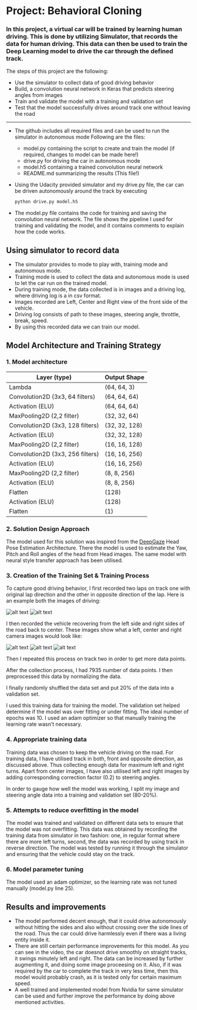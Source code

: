 # **Project: Behavioral Cloning** 

### In this project, a virtual car will be trained by learning human driving. This is done by utilizing Simulator, that records the data for human driving. This data can then be used to train the Deep Learning model to drive the car through the defined track.

The steps of this project are the following:
* Use the simulator to collect data of good driving behavior
* Build, a convolution neural network in Keras that predicts steering angles from images
* Train and validate the model with a training and validation set
* Test that the model successfully drives around track one without leaving the road

[//]: # (Image References)

[image1]: ./Trial_4/IMG/center_2019_01_08_18_38_51_060.jpg "Right Turn"
[image2]: ./Trial_4/IMG/center_2019_01_10_07_39_08_408.jpg "Left Turn"
[image3]: ./Trial_4/IMG/left_2019_01_10_07_37_39_679.jpg "Left Camera Image"
[image4]: ./Trial_4/IMG/center_2019_01_10_07_37_39_679.jpg "Center Camera Image"
[image5]: ./Trial_4/IMG/right_2019_01_10_07_37_39_679.jpg "Right Camera Image"

---
* The github includes all required files and can be used to run the simulator in autonomous mode
Following are the files:
  * model.py containing the script to create and train the model (if required, changes to model can be made here!) 
  * drive.py for driving the car in autonomous mode
  * model.h5 containing a trained convolution neural network 
  * README.md summarizing the results (This file!)

* Using the Udacity provided simulator and my drive.py file, the car can be driven autonomously around the track by executing 
  ```sh
  python drive.py model.h5
  ```
* The model.py file contains the code for training and saving the convolution neural network. The file shows the pipeline I used for training and validating the model, and it contains comments to explain how the code works.


## Using simulator to record data
* The simulator provides to mode to play with, training mode and autonomous mode.
* Training mode is used to collect the data and autonomous mode is used to let the car run on the trained model.
* During training mode, the data collected is in images and a driving log, where driving log is a in csv format.
* Images recorded are Left, Center and Right view of the front side of the vehicle.
* Driving log consists of path to these images, steering angle, throttle, break, speed.
* By using this recorded data we can train our model.

## Model Architecture and Training Strategy

### 1. Model architecture

| Layer (type)                    | Output Shape      |                     
|---------------------------------|-------------------|
| Lambda                          | (64, 64, 3)       |         
| Convolution2D (3x3, 64 filters) | (64, 64, 64)      |
| Activation (ELU)                |   (64, 64, 64)    |
| MaxPooling2D (2,2 filter)       | (32, 32, 64)      |
| Convolution2D (3x3, 128 filters)|  (32, 32, 128)    |
| Activation (ELU)                | (32, 32, 128)     |
| MaxPooling2D (2,2 filter)       | (16, 16, 128)     |
| Convolution2D (3x3, 256 filters)| (16, 16, 256)     |
| Activation (ELU)                | (16, 16, 256)     |
| MaxPooling2D (2,2 filter)       | (8, 8, 256)       |
| Activation (ELU)                | (8, 8, 256)       |
| Flatten                         | (128)             |
| Activation (ELU)                | (128)             |
| Flatten                         | (1)               |

### 2. Solution Design Approach
The model used for this solution was inspired from the [DeepGaze](https://github.com/mpatacchiola/deepgaze) Head Pose Estimation Architecture. There the model is used to estimate the Yaw, Pitch and Roll angles of the head from Head images. The same model with neural style transfer approach has been utilised.

### 3. Creation of the Training Set & Training Process
To capture good driving behavior, I first recorded two laps on track one with original lap direction and the other in opposite direction of the lap. Here is an example both the images of driving:

![alt text][image1]
![alt text][image2]

I then recorded the vehicle recovering from the left side and right sides of the road back to center. These images show what a left, center and right camera images would look like:

![alt text][image3]
![alt text][image4]
![alt text][image5]

Then I repeated this process on track two in order to get more data points.

After the collection process, I had 7935 number of data points. I then preprocessed this data by normalizing the data.

I finally randomly shuffled the data set and put 20% of the data into a validation set. 

I used this training data for training the model. The validation set helped determine if the model was over fitting or under fitting. The ideal number of epochs was 10. I used an adam optimizer so that manually training the learning rate wasn't necessary.

### 4. Appropriate training data
Training data was chosen to keep the vehicle driving on the road. For training data, I have utilised track in both, front and opposite direction, as discussed above. Thus collecting enough data for maximum left and right turns. Apart from center images, I have also utilised left and right images by adding corresponding correction factor (0.2) to steering angles.

In order to gauge how well the model was working, I split my image and steering angle data into a training and validation set (80-20%). 

### 5. Attempts to reduce overfitting in the model
The model was trained and validated on different data sets to ensure that the model was not overfitting. This data was obtained by recording the training data from simulator in two fashion: one, in regular format where there are more left turns, second, the data was recorded by using track in reverse direction. The model was tested by running it through the simulator and ensuring that the vehicle could stay on the track.

### 6. Model parameter tuning
The model used an adam optimizer, so the learning rate was not tuned manually (model.py line 25).

## Results and improvements
* The model performed decent enough, that it could drive autonomously without hitting the sides and also without crossing over the side lines of the road. Thus the car could drive harmlessly even if there was a living entity inside it.
* There are still certain performance improvements for this model. As you can see in the video, the car doesnot drive smoothly on straight tracks, it swings minutely left and right. The data can be increased by further augmenting it, and doing some image proceesing on it. Also, if it was required by the car to complete the track in very less time, then this model would probably crash, as it is tested only for certain maximum speed.
* A well trained and implemented model from Nvidia for same simulator can be used and further improve the performance by doing above mentioned activities.

